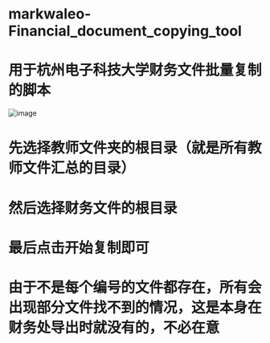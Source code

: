 # markwaleo-Financial_document_copying_tool
# 用于杭州电子科技大学财务文件批量复制的脚本
![image](https://github.com/user-attachments/assets/5dd55175-46f7-424d-aacb-56f1e9b35684)
# 先选择教师文件夹的根目录（就是所有教师文件汇总的目录）
# 然后选择财务文件的根目录
# 最后点击开始复制即可
# 由于不是每个编号的文件都存在，所有会出现部分文件找不到的情况，这是本身在财务处导出时就没有的，不必在意

